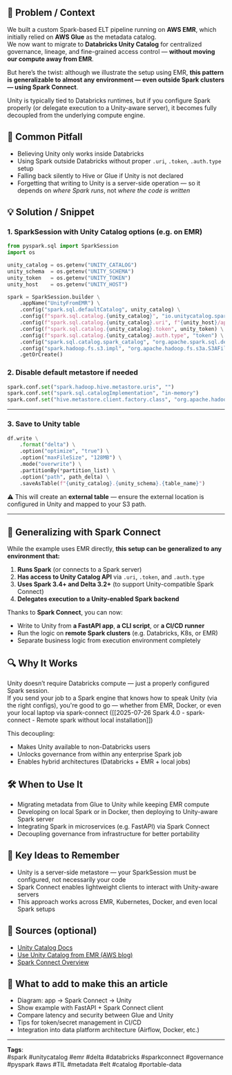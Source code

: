 
## 🎯 Problem / Context  
We built a custom Spark-based ELT pipeline running on **AWS EMR**, which initially relied on **AWS Glue** as the metadata catalog.  
We now want to migrate to **Databricks Unity Catalog** for centralized governance, lineage, and fine-grained access control — **without moving our compute away from EMR**.

But here’s the twist: although we illustrate the setup using EMR, **this pattern is generalizable to almost any environment — even outside Spark clusters — using Spark Connect**.

Unity is typically tied to Databricks runtimes, but if you configure Spark properly (or delegate execution to a Unity-aware server), it becomes fully decoupled from the underlying compute engine.

## 🐛 Common Pitfall  
- Believing Unity only works inside Databricks  
- Using Spark outside Databricks without proper `.uri`, `.token`, `.auth.type` setup  
- Falling back silently to Hive or Glue if Unity is not declared  
- Forgetting that writing to Unity is a server-side operation — so it depends on *where Spark runs*, not *where the code is written*

## 💡 Solution / Snippet  

### 1. SparkSession with Unity Catalog options (e.g. on EMR)

```python
from pyspark.sql import SparkSession
import os

unity_catalog = os.getenv("UNITY_CATALOG")
unity_schema  = os.getenv("UNITY_SCHEMA")
unity_token   = os.getenv("UNITY_TOKEN")
unity_host    = os.getenv("UNITY_HOST")

spark = SparkSession.builder \
    .appName("UnityFromEMR") \
    .config("spark.sql.defaultCatalog", unity_catalog) \
    .config(f"spark.sql.catalog.{unity_catalog}", "io.unitycatalog.spark.UCSingleCatalog") \
    .config(f"spark.sql.catalog.{unity_catalog}.uri", f"{unity_host}/api/2.1/unity-catalog") \
    .config(f"spark.sql.catalog.{unity_catalog}.token", unity_token) \
    .config(f"spark.sql.catalog.{unity_catalog}.auth.type", "token") \
    .config("spark.sql.catalog.spark_catalog", "org.apache.spark.sql.delta.catalog.DeltaCatalog") \
    .config("spark.hadoop.fs.s3.impl", "org.apache.hadoop.fs.s3a.S3AFileSystem") \
    .getOrCreate()
```

### 2. Disable default metastore if needed

```python
spark.conf.set("spark.hadoop.hive.metastore.uris", "")
spark.conf.set("spark.sql.catalogImplementation", "in-memory")
spark.conf.set("hive.metastore.client.factory.class", "org.apache.hadoop.hive.metastore.HiveMetaStoreClientFactory")
```

---

### 3. Save to Unity table

```python
df.write \
    .format("delta") \
    .option("optimize", "true") \
    .option("maxFileSize", "128MB") \
    .mode("overwrite") \
    .partitionBy(*partition_list) \
    .option("path", path_delta) \
    .saveAsTable(f"{unity_catalog}.{unity_schema}.{table_name}")
```

⚠️ This will create an **external table** — ensure the external location is configured in Unity and mapped to your S3 path.

---

## 🔁 Generalizing with Spark Connect

While the example uses EMR directly, **this setup can be generalized to any environment that:**

1. **Runs Spark** (or connects to a Spark server)
2. **Has access to Unity Catalog API** via `.uri`, `.token`, and `.auth.type`
3. **Uses Spark 3.4+ and Delta 3.2+** (to support Unity-compatible Spark Connect)
4. **Delegates execution to a Unity-enabled Spark backend**

Thanks to **Spark Connect**, you can now:
- Write to Unity from **a FastAPI app**, **a CLI script**, or **a CI/CD runner**
- Run the logic on **remote Spark clusters** (e.g. Databricks, K8s, or EMR)
- Separate business logic from execution environment completely

## 🔍 Why It Works  
Unity doesn’t require Databricks compute — just a properly configured Spark session.  
If you send your job to a Spark engine that knows how to speak Unity (via the right configs), you're good to go — whether from EMR, Docker, or even your local laptop via spark-connect ([[2025-07-26 Spark 4.0 - spark-connect - Remote spark without local installation]])

This decoupling:
- Makes Unity available to non-Databricks users  
- Unlocks governance from within any enterprise Spark job  
- Enables hybrid architectures (Databricks + EMR + local jobs)

## 🛠️ When to Use It  
- Migrating metadata from Glue to Unity while keeping EMR compute  
- Developing on local Spark or in Docker, then deploying to Unity-aware Spark server  
- Integrating Spark in microservices (e.g. FastAPI) via Spark Connect  
- Decoupling governance from infrastructure for better portability  

## 🧠 Key Ideas to Remember  
- Unity is a server-side metastore — your SparkSession must be configured, not necessarily your code  
- Spark Connect enables lightweight clients to interact with Unity-aware servers  
- This approach works across EMR, Kubernetes, Docker, and even local Spark setups  

## 📝 Sources (optional)  
- [Unity Catalog Docs](https://docs.databricks.com/data-governance/unity-catalog/index.html)  
- [Use Unity Catalog from EMR (AWS blog)](https://aws.amazon.com/blogs/big-data/use-databricks-unity-catalog-open-apis-for-spark-workloads-on-amazon-emr/)  
- [Spark Connect Overview](https://spark.apache.org/docs/latest/spark-connect.html)

## 📝 What to add to make this an article  
- Diagram: app → Spark Connect → Unity  
- Show example with FastAPI + Spark Connect client  
- Compare latency and security between Glue and Unity  
- Tips for token/secret management in CI/CD  
- Integration into data platform architecture (Airflow, Docker, etc.)

---

**Tags**:  
#spark #unitycatalog #emr #delta #databricks #sparkconnect #governance #pyspark #aws #TIL #metadata #elt #catalog #portable-data
